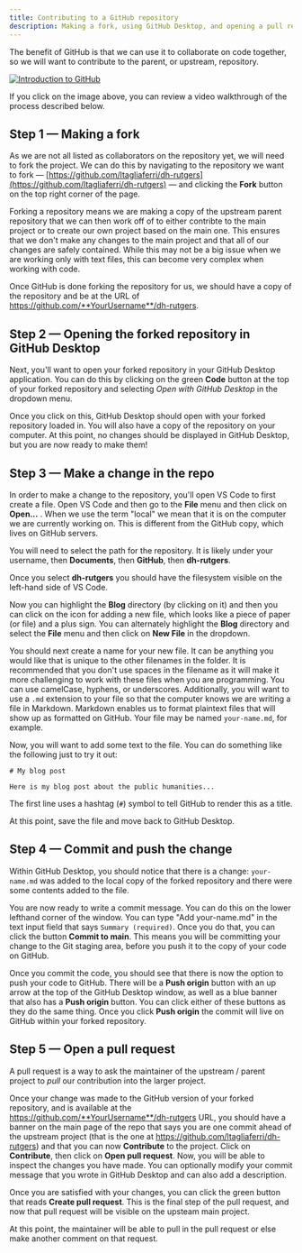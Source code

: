```yaml
---
title: Contributing to a GitHub repository
description: Making a fork, using GitHub Desktop, and opening a pull request.
---
```


The benefit of GitHub is that we can use it to collaborate on code together, so we will want to contribute to the parent, or upstream, repository. 

[![Introduction to GitHub](https://img.youtube.com/vi/0lEtVpdYbQ4/0.jpg)](https://youtu.be/0lEtVpdYbQ4 "Introduction to GitHub")

If you click on the image above, you can review a video walkthrough of the process described below. 

## Step 1 — Making a fork

As we are not all listed as collaborators on the repository yet, we will need to fork the project. We can do this by navigating to the repository we want to fork — [https://github.com/ltagliaferri/dh-rutgers](https://github.com/ltagliaferri/dh-rutgers) — and clicking the **Fork** button on the top right corner of the page.

Forking a repository means we are making a copy of the upstream parent repository that we can then work off of to either contribte to the main project or to create our own project based on the main one. This ensures that we don't make any changes to the main project and that all of our changes are safely contained. While this may not be a big issue when we are working only with text files, this can become very complex when working with code. 

Once GitHub is done forking the repository for us, we should have a copy of the repository and be at the URL of https://github.com/**YourUsername**/dh-rutgers.

## Step 2 — Opening the forked repository in GitHub Desktop

Next, you'll want to open your forked repository in your GitHub Desktop application. You can do this by clicking on the green **Code** button at the top of your forked repository and selecting _Open with GitHub Desktop_ in the dropdown menu.

Once you click on this, GitHub Desktop should open with your forked repository loaded in. You will also have a copy of the repository on your computer. At this point, no changes should be displayed in GitHub Desktop, but you are now ready to make them!

## Step 3 — Make a change in the repo

In order to make a change to the repository, you'll open VS Code to first create a file. Open VS Code and then go to the **File** menu and then click on **Open...** . When we use the term "local" we mean that it is on the computer we are currently working on. This is different from the GitHub copy, which lives on GitHub servers.

You will need to select the path for the repository. It is likely under your username, then **Documents**, then **GitHub**, then **dh-rutgers**. 

Once you select **dh-rutgers** you should have the filesystem visible on the left-hand side of VS Code.

Now you can highlight the **Blog** directory (by clicking on it) and then you can click on the icon for adding a new file, which looks like a piece of paper (or file) and a plus sign. You can alternately highlight the **Blog** directory and select the **File** menu and then click on **New File** in the dropdown.

You should next create a name for your new file. It can be anything you would like that is unique to the other filenames in the folder. It is recommended that you don't use spaces in the filename as it will make it more challenging to work with these files when you are programming. You can use camelCase, hyphens, or underscores. Additionally, you will want to use a `.md` extension to your file so that the computer knows we are writing a file in Markdown. Markdown enables us to format plaintext files that will show up as formatted on GitHub. Your file may be named `your-name.md`, for example. 

Now, you will want to add some text to the file. You can do something like the following just to try it out:

```
# My blog post

Here is my blog post about the public humanities...
```

The first line uses a hashtag (`#`) symbol to tell GitHub to render this as a title.

At this point, save the file and move back to GitHub Desktop.

## Step 4 — Commit and push the change

Within GitHub Desktop, you should notice that there is a change: `your-name.md` was added to the local copy of the forked repository and there were some contents added to the file.

You are now ready to write a commit message. You can do this on the lower lefthand corner of the window. You can type "Add your-name.md" in the text input field that says `Summary (required)`. Once you do that, you can click the button **Commit to main**. This means you will be committing your change to the Git staging area, before you push it to the copy of your code on GitHub. 

Once you commit the code, you should see that there is now the option to push your code to GitHub. There will be a **Push origin** button with an up arrow at the top of the GitHub Desktop window, as well as a blue banner that also has a **Push origin** button. You can click either of these buttons as they do the same thing. Once you click **Push origin** the commit will live on GitHub within your forked repository. 

## Step 5 — Open a pull request

A pull request is a way to ask the maintainer of the upstream / parent project to _pull_ our contribution into the larger project. 

Once your change was made to the GitHub version of your forked repository, and is available at the https://github.com/**YourUsername**/dh-rutgers URL, you should have a banner on the main page of the repo that says you are one commit ahead of the upstream project (that is the one at https://github.com/ltagliaferri/dh-rutgers) and that you can now **Contribute** to the project. Click on **Contribute**, then click on **Open pull request**. Now, you will be able to inspect the changes you have made. You can optionally modify your commit message that you wrote in GitHub Desktop and can also add a description. 

Once you are satisfied with your changes, you can click the green button that reads **Create pull request**. This is the final step of the pull request, and now that pull request will be visible on the upsteam main project.

At this point, the maintainer will be able to pull in the pull request or else make another comment on that request. 